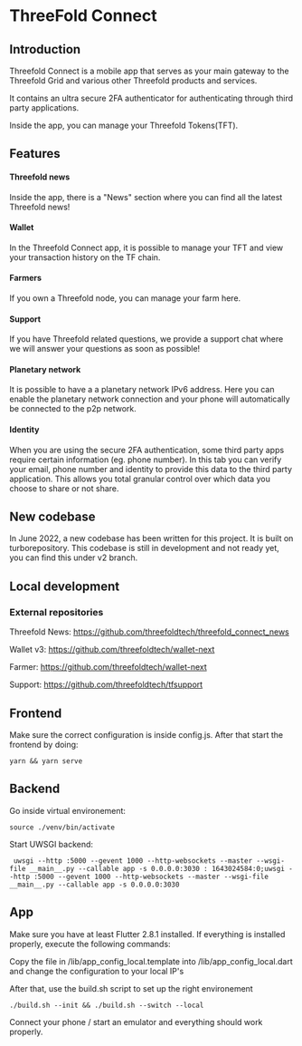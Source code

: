 # ThreeFold Connect

## Introduction

Threefold Connect is a mobile app that serves as your main gateway to the Threefold Grid and various other Threefold products and services. 

It contains an ultra secure 2FA authenticator for authenticating through third party applications.

Inside the app, you can manage your Threefold Tokens(TFT).

## Features

#### Threefold news

Inside the app, there is a "News" section where you can find all the latest Threefold news!

#### Wallet

In the Threefold Connect app, it is possible to manage your TFT and view your transaction history on the TF chain.

#### Farmers

If you own a Threefold node, you can manage your farm here.

#### Support

If you have Threefold related questions, we provide a support chat where we will answer your questions as soon as possible!

#### Planetary network

It is possible to have a a planetary network IPv6 address. Here you can enable the planetary network connection and your phone will automatically be connected to the p2p network.

#### Identity

When you are using the secure 2FA authentication, some third party apps require certain information (eg. phone number). In this tab you can verify your email, phone number and identity to provide this data to the third party application. This allows you total granular control over which data you choose to share or not share.

## New codebase

In June 2022, a new codebase has been written for this project. It is built on turborepository. This codebase is still in development and not ready yet, you can find this under v2 branch.

## Local development

### External repositories

Threefold News: https://github.com/threefoldtech/threefold_connect_news

Wallet v3: https://github.com/threefoldtech/wallet-next

Farmer: https://github.com/threefoldtech/wallet-next

Support: https://github.com/threefoldtech/tfsupport

## Frontend

Make sure the correct configuration is inside config.js. After that start the frontend by doing:

`yarn && yarn serve`


## Backend

Go inside virtual environement:

`source ./venv/bin/activate 
`

Start UWSGI backend:

` uwsgi --http :5000 --gevent 1000 --http-websockets --master --wsgi-file __main__.py --callable app -s 0.0.0.0:3030
: 1643024584:0;uwsgi --http :5000 --gevent 1000 --http-websockets --master --wsgi-file __main__.py --callable app -s 0.0.0.0:3030`


## App

Make sure you have at least Flutter 2.8.1 installed. If everything is installed properly, execute the following commands: 

Copy the file in /lib/app_config_local.template into /lib/app_config_local.dart and change the configuration to your local IP's

After that, use the build.sh script to set up the right environement

`./build.sh --init && ./build.sh --switch --local`

Connect your phone / start an emulator and everything should work properly.


